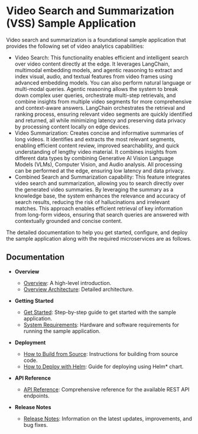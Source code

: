 # Video Search and Summarization (VSS) Sample Application

Video search and summarization is a foundational sample application that provides the following set of video analytics capabilities:

-  Video Search: This functionality enables efficient and intelligent search over video content directly at the edge. It leverages LangChain, multimodal embedding models, and agentic reasoning to extract and index visual, audio, and textual features from video frames using advanced embedding models. You can also perform natural language or multi-modal queries. Agentic reasoning allows the system to break down complex user queries, orchestrate multi-step retrievals, and combine insights from multiple video segments for more comprehensive and context-aware answers. LangChain orchestrates the retrieval and ranking process, ensuring relevant video segments are quickly identified and returned, all while minimizing latency and preserving data privacy by processing content locally on edge devices.
-  Video Summarization: Creates concise and informative summaries of long videos. It identifies and extracts the most relevant segments, enabling efficient content review, improved searchability, and quick understanding of lengthy video material. It combines insights from different data types by combining Generative AI Vision Language Models (VLMs), Computer Vision, and Audio analysis. All processing can be performed at the edge, ensuring low latency and data privacy.
-  Combined Search and Summarization capability: This feature integrates video search and summarization, allowing you to search directly over the generated video summaries. By leveraging the summary as a knowledge base, the system enhances the relevance and accuracy of search results, reducing the risk of hallucinations and irrelevant matches. This approach enables efficient retrieval of key information from long-form videos, ensuring that search queries are answered with contextually grounded and concise content.

The detailed documentation to help you get started, configure, and deploy the sample application along with the required microservices are as follows.

## Documentation

- **Overview**
  - [Overview](docs/user-guide/Overview.md): A high-level introduction.
  - [Overview Architecture](docs/user-guide/overview-architecture.md): Detailed architecture.

- **Getting Started**
  - [Get Started](docs/user-guide/get-started.md): Step-by-step guide to get started with the sample application.
  - [System Requirements](docs/user-guide/system-requirements.md): Hardware and software requirements for running the sample application.

- **Deployment**
  - [How to Build from Source](docs/user-guide/build-from-source.md): Instructions for building from source code.
  - [How to Deploy with Helm](docs/user-guide/deploy-with-helm.md): Guide for deploying using Helm\* chart.

- **API Reference**
  - [API Reference](docs/user-guide/api-reference.md): Comprehensive reference for the available REST API endpoints.

- **Release Notes**
  - [Release Notes](docs/user-guide/release-notes.md): Information on the latest updates, improvements, and bug fixes.
